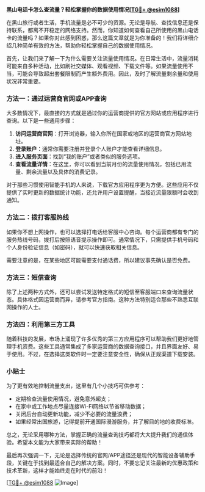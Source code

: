 **黑山电话卡怎么查流量？轻松掌握你的数据使用情况[[TG💪+ @esim1088](https://t.me/s/esim1088)]**

在黑山旅行或者生活，手机流量是必不可少的资源。无论是导航、查找信息还是保持联系，都离不开稳定的网络支持。然而，你知道如何查看自己所使用的黑山电话卡的流量吗？如果你对此感到困惑，那么这篇文章就是为你准备的！我们将详细介绍几种简单有效的方法，帮助你轻松掌握自己的数据使用情况。

首先，让我们来了解一下为什么需要关注流量使用情况。在日常生活中，流量消耗可能来自多种活动，比如刷社交媒体、观看视频、下载文件等。如果流量使用不当，可能会导致超出套餐限制而产生额外费用。因此，及时了解流量剩余量和使用状况非常重要。

### 方法一：通过运营商官网或APP查询

大多数情况下，最直接的方式就是通过你的运营商提供的官方网站或应用程序进行查询。以下是一些通用步骤：

1. **访问运营商官网**：打开浏览器，输入你所在国家或地区的运营商官方网站地址。
2. **登录账户**：通常你需要注册并登录个人账户才能查看详细信息。
3. **进入服务页面**：找到“我的账户”或者类似的服务选项。
4. **查看流量详情**：在这里，你可以看到当前月份的流量使用情况，包括已用流量、剩余流量以及具体的消费记录。

对于那些习惯使用智能手机的人来说，下载官方应用程序更为方便。这些应用不仅提供了实时更新的数据统计功能，还允许用户设置提醒，当接近流量限额时会收到通知。

### 方法二：拨打客服热线

如果你不想上网操作，也可以选择打电话给客服中心咨询。每个运营商都有专门的服务热线号码，拨打后按照语音提示操作即可。通常情况下，只需提供手机号码和个人身份验证信息（如密码），就可以快速获取相关信息。

需要注意的是，在某些地区可能需要支付通话费，所以建议事先确认是否免费。

### 方法三：短信查询

除了上述两种方式外，还可以尝试发送特定格式的短信至客服端口来查询流量状态。具体格式因运营商而异，请参考官方指南。这种方法特别适合那些不熟悉互联网操作的人士。

### 方法四：利用第三方工具

随着科技的发展，市场上涌现了许多优秀的第三方应用程序可以帮助我们更好地管理手机资费。这些工具通常集成了多家运营商的数据查询接口，并且界面友好、易于使用。不过，在选择这类软件时一定要注意安全性，确保从正规渠道下载安装。

### 小贴士

为了更有效地控制流量支出，这里有几个小技巧可供参考：
- 定期检查流量使用情况，避免意外超支；
- 在家中或工作地点尽量连接Wi-Fi网络以节省移动数据；
- 关闭后台自动更新功能，减少不必要的流量浪费；
- 如果经常出国旅游，记得提前开通国际漫游服务，并了解目的地的收费标准。

总之，无论采用哪种方法，掌握正确的流量查询技巧都将大大提升我们的通信体验。希望本文能为大家带来实际的帮助！

最后再次强调一下，无论是选择传统的官网/APP途径还是现代的智能设备辅助手段，关键在于找到最适合自己的解决方案。同时，不要忘记关注最新的优惠政策和技术革新，这样才能始终走在时代的前沿！

[[TG💪+ @esim1088](https://t.me/s/esim1088) ![Image](https://i.postimg.cc/4NQfJmqS/Snipaste-2025-05-13-00-14-12.png)]